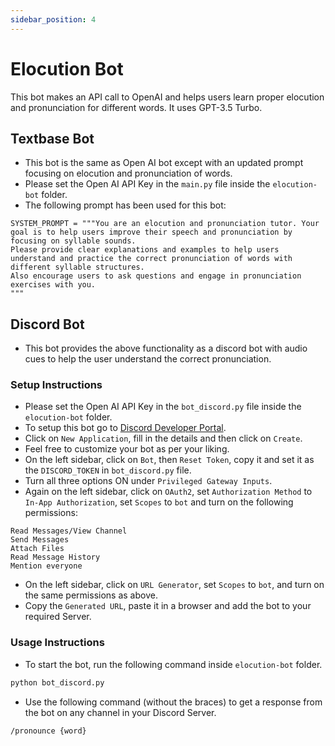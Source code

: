 ```yaml
---
sidebar_position: 4
---
```


# Elocution Bot

This bot makes an API call to OpenAI and helps users learn proper elocution and pronunciation for different words. It uses GPT-3.5 Turbo.

## Textbase Bot
- This bot is the same as Open AI bot except with an updated prompt focusing on elocution and pronunciation of words.
- Please set the Open AI API Key in the `main.py` file inside the `elocution-bot` folder.
- The following prompt has been used for this bot:
```text
SYSTEM_PROMPT = """You are an elocution and pronunciation tutor. Your goal is to help users improve their speech and pronunciation by focusing on syllable sounds.
Please provide clear explanations and examples to help users understand and practice the correct pronunciation of words with different syllable structures.
Also encourage users to ask questions and engage in pronunciation exercises with you.
"""
```

## Discord Bot
- This bot provides the above functionality as a discord bot with audio cues to help the user understand the correct pronunciation.

### Setup Instructions
- Please set the Open AI API Key in the `bot_discord.py` file inside the `elocution-bot` folder.
- To setup this bot go to [Discord Developer Portal](https://discord.com/developers/applications).
- Click on `New Application`, fill in the details and then click on `Create`.
- Feel free to customize your bot as per your liking.
- On the left sidebar, click on `Bot`, then `Reset Token`, copy it and set it as the `DISCORD_TOKEN` in `bot_discord.py` file.
- Turn all three options ON under `Privileged Gateway Inputs`.
- Again on the left sidebar, click on `OAuth2`, set `Authorization Method` to `In-App Authorization`, set `Scopes` to `bot` and turn on the following permissions:
```text
Read Messages/View Channel
Send Messages
Attach Files
Read Message History
Mention everyone
```
- On the left sidebar, click on `URL Generator`, set `Scopes` to `bot`, and turn on the same permissions as above.
- Copy the `Generated URL`, paste it in a browser and add the bot to your required Server.

### Usage Instructions
- To start the bot, run the following command inside `elocution-bot` folder.
```bash
python bot_discord.py
```
- Use the following command (without the braces) to get a response from the bot on any channel in your Discord Server.
```text
/pronounce {word}
```